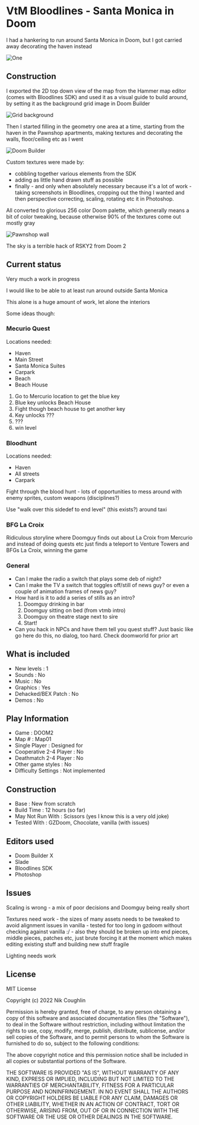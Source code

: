 # VtM Bloodlines - Santa Monica in Doom

I had a hankering to run around Santa Monica in Doom, but I got carried away 
decorating the haven instead

![One](img/01.png)  

## Construction

I exported the 2D top down view of the map from the Hammer map editor 
(comes with Bloodlines SDK) and used it as a visual guide to build around,
by setting it as the background grid image in Doom Builder

![Grid background](img/grid-bg.png)  

Then I started filling in the geometry one area at a time, starting from the 
haven in the Pawnshop apartments, making textures and decorating the walls, 
floor/ceiling etc as I went

![Doom Builder](img/doom-builder.png)  

Custom textures were made by: 
- cobbling together various elements from the SDK
- adding as little hand drawn stuff as possible
- finally - and only when absolutely necessary because it's a lot of work - 
  taking screenshots in Bloodlines, cropping out the thing I wanted and 
  then perspective correcting, scaling, rotating etc it in Photoshop. 
  
All converted to glorious 256 color Doom palette, which generally means a 
bit of color tweaking, because otherwise 90% of the textures come out 
mostly gray

![Pawnshop wall](tex/walls/pawnwin2.png)

The sky is a terrible hack of RSKY2 from Doom 2 

## Current status

Very much a work in progress

I would like to be able to at least run around outside Santa Monica

This alone is a huge amount of work, let alone the interiors

Some ideas though:

### Mecurio Quest

Locations needed:

- Haven
- Main Street
- Santa Monica Suites
- Carpark
- Beach
- Beach House

1. Go to Mercurio location to get the blue key
2. Blue key unlocks Beach House
3. Fight though beach house to get another key
4. Key unlocks ??? 
5. ???
6. win level

### Bloodhunt

Locations needed:

- Haven
- All streets
- Carpark

Fight through the blood hunt - lots of opportunities to mess around with enemy
sprites, custom weapons (disciplines?)

Use "walk over this sidedef to end level" (this exists?) around taxi 

### BFG La Croix

Ridiculous storyline where Doomguy finds out about La Croix from Mercurio and 
instead of doing quests etc just finds a teleport to Venture Towers and BFGs
La Croix, winning the game

### General

- Can I make the radio a switch that plays some deb of night?
- Can I make the TV a switch that toggles off/still of news guy? 
  or even a couple of animation frames of news guy?
- How hard is it to add a series of stills as an intro? 
  1. Doomguy drinking in bar
  2. Doomguy sitting on bed (from vtmb intro)
  3. Doomguy on theatre stage next to sire
  4. Start!  
- Can you hack in NPCs and have them tell you quest stuff? 
  Just basic like go here do this, no dialog, too hard.
  Check doomworld for prior art

## What is included

- New levels : 1
- Sounds : No
- Music : No
- Graphics : Yes
- Dehacked/BEX Patch : No
- Demos : No

## Play Information

- Game : DOOM2
- Map # : Map01
- Single Player : Designed for
- Cooperative 2-4 Player : No
- Deathmatch 2-4 Player : No
- Other game styles : No
- Difficulty Settings : Not implemented

## Construction

- Base : New from scratch 
- Build Time : 12 hours (so far)
- May Not Run With : Scissors (yes I know this is a very old joke)
- Tested With : GZDoom, Chocolate, vanilla (with issues)

## Editors used

- Doom Builder X
- Slade 
- Bloodlines SDK
- Photoshop 

## Issues

Scaling is wrong - a mix of poor decisions and Doomguy being really short

Textures need work - the sizes of many assets needs to be tweaked to avoid
alignment issues in vanilla - tested for too long in gzdoom without checking 
against vanilla :/ - also they should be broken up into end pieces, middle 
pieces, patches etc, just brute forcing it at the moment which makes 
editing existing stuff and building new stuff fragile

Lighting needs work 

## License

MIT License

Copyright (c) 2022 Nik Coughlin

Permission is hereby granted, free of charge, to any person obtaining a copy
of this software and associated documentation files (the "Software"), to deal
in the Software without restriction, including without limitation the rights
to use, copy, modify, merge, publish, distribute, sublicense, and/or sell
copies of the Software, and to permit persons to whom the Software is
furnished to do so, subject to the following conditions:

The above copyright notice and this permission notice shall be included in all
copies or substantial portions of the Software.

THE SOFTWARE IS PROVIDED "AS IS", WITHOUT WARRANTY OF ANY KIND, EXPRESS OR
IMPLIED, INCLUDING BUT NOT LIMITED TO THE WARRANTIES OF MERCHANTABILITY,
FITNESS FOR A PARTICULAR PURPOSE AND NONINFRINGEMENT. IN NO EVENT SHALL THE
AUTHORS OR COPYRIGHT HOLDERS BE LIABLE FOR ANY CLAIM, DAMAGES OR OTHER
LIABILITY, WHETHER IN AN ACTION OF CONTRACT, TORT OR OTHERWISE, ARISING FROM,
OUT OF OR IN CONNECTION WITH THE SOFTWARE OR THE USE OR OTHER DEALINGS IN THE
SOFTWARE.
